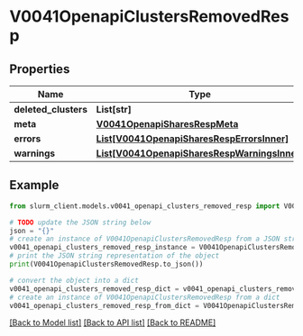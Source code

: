 # V0041OpenapiClustersRemovedResp


## Properties

Name | Type | Description | Notes
------------ | ------------- | ------------- | -------------
**deleted_clusters** | **List[str]** | deleted_clusters | 
**meta** | [**V0041OpenapiSharesRespMeta**](V0041OpenapiSharesRespMeta.md) |  | [optional] 
**errors** | [**List[V0041OpenapiSharesRespErrorsInner]**](V0041OpenapiSharesRespErrorsInner.md) | Query errors | [optional] 
**warnings** | [**List[V0041OpenapiSharesRespWarningsInner]**](V0041OpenapiSharesRespWarningsInner.md) | Query warnings | [optional] 

## Example

```python
from slurm_client.models.v0041_openapi_clusters_removed_resp import V0041OpenapiClustersRemovedResp

# TODO update the JSON string below
json = "{}"
# create an instance of V0041OpenapiClustersRemovedResp from a JSON string
v0041_openapi_clusters_removed_resp_instance = V0041OpenapiClustersRemovedResp.from_json(json)
# print the JSON string representation of the object
print(V0041OpenapiClustersRemovedResp.to_json())

# convert the object into a dict
v0041_openapi_clusters_removed_resp_dict = v0041_openapi_clusters_removed_resp_instance.to_dict()
# create an instance of V0041OpenapiClustersRemovedResp from a dict
v0041_openapi_clusters_removed_resp_from_dict = V0041OpenapiClustersRemovedResp.from_dict(v0041_openapi_clusters_removed_resp_dict)
```
[[Back to Model list]](../README.md#documentation-for-models) [[Back to API list]](../README.md#documentation-for-api-endpoints) [[Back to README]](../README.md)


